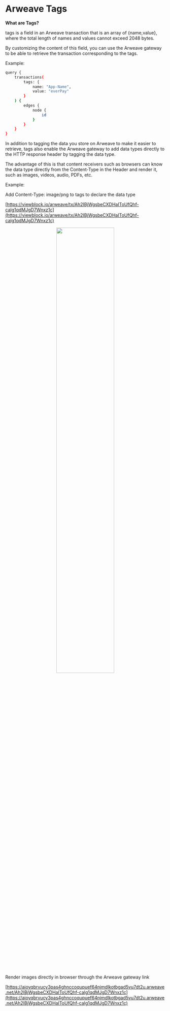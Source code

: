 # Arweave Tags


**What are Tags?**

tags is a field in an Arweave transaction that is an array of {name,value}, where the total length of names and values cannot exceed 2048 bytes.

By customizing the content of this field, you can use the Arweave gateway to be able to retrieve the transaction corresponding to the tags.

Example:

```bash
query {
    transactions(
        tags: {
            name: "App-Name",
            value: "everPay"
        }
    ) {
        edges {
            node {
                id
            }
        }
    }
}
```

In addition to tagging the data you store on Arweave to make it easier to retrieve, tags also enable the Arweave gateway to add data types directly to the HTTP response header by tagging the data type.

The advantage of this is that content receivers such as browsers can know the data type directly from the Content-Type in the Header and render it, such as images, videos, audio, PDFs, etc.

Example:

Add Content-Type: image/png to tags to declare the data type

[https://viewblock.io/arweave/tx/Ah2IBjWgsbeCXDHaIToUfQhf-calg1qdMJgD7Wnxz1c](https://viewblock.io/arweave/tx/Ah2IBjWgsbeCXDHaIToUfQhf-calg1qdMJgD7Wnxz1c)

<div align="center"><img src="https://arseed.web3infra.dev/3zH1Ai9-qGTi1hhcnE1tYRutczuWgKB5KvLBJSSVatQ" height="60%" width="60%"/></div>

Render images directly in browser through the Arweave gateway link

[https://aioyqbrvucy3pas4ghnccoqupuef64njmdlkotbgad5vu7dt2u.arweave.net/Ah2IBjWgsbeCXDHaIToUfQhf-calg1qdMJgD7Wnxz1c](https://aioyqbrvucy3pas4ghnccoqupuef64njmdlkotbgad5vu7dt2u.arweave.net/Ah2IBjWgsbeCXDHaIToUfQhf-calg1qdMJgD7Wnxz1c)
